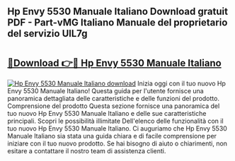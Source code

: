 ## Hp Envy 5530 Manuale Italiano Download gratuit PDF - Part-vMG Italiano Manuale del proprietario del servizio UlL7g

# <h2><a href="http://dfginw5.blite.top/?on=Hp+Envy+5530+Manuale+Italiano">🔗Download 👉🔴 Hp Envy 5530 Manuale Italiano</a></h2>

[![Hp Envy 5530 Manuale Italiano download](https://i.imgur.com/lujVjoI.png)](http://dfginw5.blite.top/?on=Hp+Envy+5530+Manuale+Italiano)
Inizia oggi con il tuo nuovo Hp Envy 5530 Manuale Italiano! Questa guida per l'utente fornisce una panoramica dettagliata delle caratteristiche e delle funzioni del prodotto. Comprensione del prodotto Questa sezione fornisce una panoramica del tuo nuovo Hp Envy 5530 Manuale Italiano e delle sue caratteristiche principali. Scopri le possibilità illimitate Dell'elenco delle funzionalità con il tuo nuovo Hp Envy 5530 Manuale Italiano. Ci auguriamo che Hp Envy 5530 Manuale Italiano sia stata una guida chiara e di facile comprensione per iniziare con il tuo nuovo prodotto. Se hai bisogno di aiuto o chiarimenti, non esitare a contattare il nostro team di assistenza clienti.
